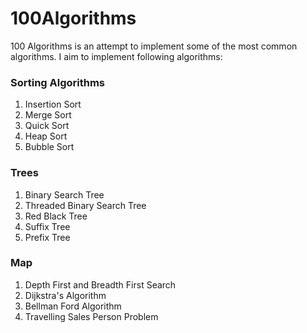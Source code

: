 # 100Algorithms

100 Algorithms is an attempt to implement some of the most common algorithms. I aim to implement following algorithms:

### Sorting Algorithms
<ol>
  <li>Insertion Sort</li>
  <li>Merge Sort</li>
  <li>Quick Sort</li>
  <li>Heap Sort</li>
  <li>Bubble Sort</li>
</ol>

### Trees
<ol>
  <li> Binary Search Tree</li>
  <li> Threaded Binary Search Tree </li>
  <li> Red Black Tree</li>
  <li> Suffix Tree</li>
  <li> Prefix Tree</li>
</ol>

### Map
<ol>
  <li> Depth First and Breadth First Search </li>
  <li> Dijkstra's Algorithm</li>
  <li> Bellman Ford Algorithm</li>
  <li> Travelling Sales Person Problem</li>

